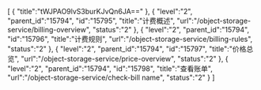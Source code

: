 [
	{
		"title":"tWJPAO9lvS3burKJvQn6JA=="
	},
	{
		"level":"2",
		"parent_id":"15794",
		"id":"15795",
		"title":"计费概述",
		"url":"/object-storage-service/billing-overview",
		"status":"2"
	},
	{
		"level":"2",
		"parent_id":"15794",
		"id":"15796",
		"title":"计费规则",
		"url":"/object-storage-service/billing-rules",
		"status":"2"
	},
	{
		"level":"2",
		"parent_id":"15794",
		"id":"15797",
		"title":"价格总览",
		"url":"/object-storage-service/price-overview",
		"status":"2"
	},
	{
		"level":"2",
		"parent_id":"15794",
		"id":"15798",
		"title":"查看账单",
		"url":"/object-storage-service/check-bill name",
		"status":"2"
	}
]